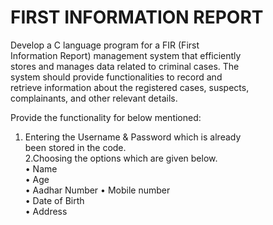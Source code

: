 # FIRST INFORMATION REPORT
Develop a C language program for a FIR (First  
Information Report) management system that efficiently  
stores and manages data related to criminal cases. The  
system should provide functionalities to record and  
retrieve information about the registered cases, suspects,  
complainants, and other relevant details.  

Provide the functionality for below mentioned:  
1. Entering the Username & Password which is already  
been stored in the code.  
2.Choosing the options which are given below.  
• Name  
• Age  
• Aadhar Number 
• Mobile number  
• Date of Birth  
• Address
